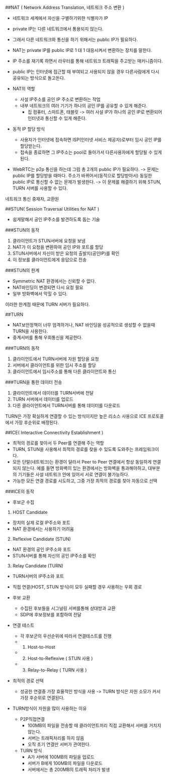 ##NAT ( Network Address Translation, 네트워크 주소 변환 )
- 네트워크 세계에서 자신을 구별하기위한 식별자가 IP
- private IP는 다른 네트워크에서 통용되지 않는다.
- 그래서 다른 네트워크와 통신을 하기 위해서는 public IP가 필요하다.
- NAT는 private IP를 public IP로 1 대 1 대응시켜서 변환하는 장치를 말한다.
- IP 주소를 재기록 하면서 라우터를 통해 네트워크 트래픽을 주고받는 매커니즘이다.
- public IP는 인터넷에 접근할 때 부여되고 사용되지 않을 경우 다른사람에게 다시 공유되는 방식으로 돌고돈다.

- NAT의 역할
  - 사설 IP주소를 공인 IP 주소로 변환하는 작업
  - 내부 네트워크의 여러 기기가 하나의 공인 IP를 공유할 수 있게 해준다.
    - 집 컴퓨터, 스마트폰, 태블릿 -> 여러 사설 IP가 하나의 공인 IP로 변환되어 인터넷과 통신할 수 있게 해준다.

- 동적 IP 할당 방식
  - 사용자가 인터넷에 접속하면 ISP(인터넷 서비스 제공자)로부터 임시 공인 IP를 할당받는다.
  - 접속을 종료하면 그 IP주소는 pool로 돌아가서 다른사용자에게 할당될 수 있게 된다.

- WebRTC는 p2p 통신을 하는데 그럼 총 2개의 public IP가 필요하다. -> 문제는 public IP를 할당받을 때마다. 주소가 바뀌어서(동적으로 할당받아서) 
동일한 public IP로 통신할 수 없는 문제가 발생한다. -> 이 문제를 해결하기 위해 STUN, TURN 서버를 사용할 수 있다.

네트워크 통신 중재자, 교환원


##STUN( Session Traversal Utilities for NAT )
- 쉽게말해서 공인 IP주소를 발견하도록 돕는 기술

###STUN의 동작
1. 클라이언트가 STUN서버에 요청을 보냄
2. NAT가 이 요청을 변환하여 공인 IP와 포트를 할당
3. STUN서버에서 자신이 받은 요청의 출발지(공인IP)를 확인
4. 이 정보를 클라이언트에게 응답으로 전송

###STUN의 한계
- Symmetric NAT 환경에서는 신뢰할 수 없다.
- NAT바인딩이 변경되면 다시 요청 필요
- 일부 방화벽에서 막힐 수 있다.

이러한 한계점 때문에 TURN 서버가 필요하다.


##TURN
- NAT보안정책이 너무 엄격하거나, NAT 바인딩을 성공적으로 생성할 수 없을때 TURN을 사용한다.
- 중계서버를 통해 우회통신을 제공한다.

###TURN의 동작
1. 클라이언트에서 TURN서버에 자원 할당을 요청
2. 서버에서 클라이언트를 위한 임시 주소를 할당
3. 클라이언트에서 임시주소를 통해 다른 클라이언트와 통신

###TURN을 통한 데이터 전송
1. 클라이언트에서 데이터를 TURN서버에 전달
2. TURN 서버에서 데이터를 업로드
3. 다른 클라이언트에서 TURN서버를 통해 데이터를 다운로드 

TURN은 가장 확실하게 연결할 수 있는 방식이지만 높은 리소스 사용으로 ICE 프로토콜에서 가장 후순위로 배정된다.

##ICE( Interactive Connectivity Establishment )
- 최적의 경로를 찾아서 두 Peer를 연결해 주는 역할
- TURN, STUN을 사용해서 최적의 경로를 찾을 수 있도록 도와주는 프레임워크이다.
- 모든 단말(네트워크)는 환경이 달라서 Peer to Peer 연결에서 항상 동일하게 연결되지 않는다. 예를 들면 방화벽이 있는 환경에서는 방화벽을 통과해야하고, 대부분의 기기들은 사설 네트워크 안에 있어서 서로 연결이 불가능하다.
- 가능한 모든 연결 경로를 시도하고, 그중 가장 최적의 경로를 찾아 자동으로 선택

###ICE의 동작
- 후보군 수집
1. HOST Candidate
  - 장치의 실제 로컬 IP주소와 포트
  - NAT 환경에서는 사용하기 어려움
2. Reflexive Candidate (STUN)
  - NAT 환경의 공인 IP주소와 포트
  - STUN서버를 통해 자신의 공인 IP주소를 확인
3. Relay Candidate (TURN)
  - TURN서버의 IP주소와 포트
  - 직접 연결(HOST, STUN 방식)이 모두 실패할 경우 사용하는 우회 경로

- 후보 교환
  - 수집된 후보들을 시그널링 서버를통해 상대방과 교환
  - SDP에 후보정보를 포함하여 전달

- 연결 테스트
  - 각 후보군의 우선순위에 따라서 연결테스트를 진행
  - 1. Host-to-Host 
  - 2. Host-to-Reflexive ( STUN 사용 )
  - 3. Relay-to-Relay ( TURN 사용 )

- 최적의 경로 선택
  - 성공한 연결중 가장 효율적인 방식을 사용 -> TURN 방식은 자원 소모가 커서 가장 후순위로 연결된다.

- TURN방식이 자원을 많이 사용하는 이유
  - P2P직접연결
    - 100MB의 파일을 전송할 때 클라이언트끼리 직접 교환해서 서버를 거치지 않는다.
    - 서버는 트래픽처리를 하지 않음
    - 오직 초기 연결만 서버가 관여한다.
  - TURN 방식
    - A가 서버에 100MB의 파일을 업로드
    - 서버가 B에게 100MB의 파일을 다운로드
    - 서버에서는 총 200MB의 트래픽 처리가 발생

